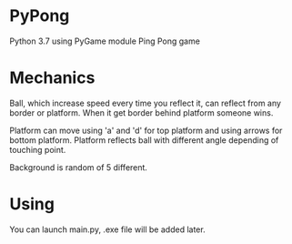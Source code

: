 # PyPong
Python 3.7 using PyGame module Ping Pong game

# Mechanics

Ball, which increase speed every time you reflect it, can reflect from any border or platform. When it get border 
behind platform someone wins.

Platform can move using 'a' and 'd' for top platform and using arrows for bottom platform. Platform reflects ball with
different angle depending of touching point.

Background is random of 5 different.

# Using
You can launch main.py, .exe file will be added later.
